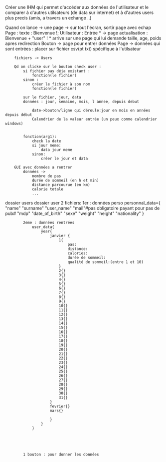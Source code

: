 Créer une IHM   qui permet d'accéder aux données de l'utilisateur et le comparer à d'autres utilsateurs (de data sur internet) et à d'autres users plus precis (amis, a travers un echange ..)



<!-- Notes sur le projet 2 :
⦁	créer une application de comparaison de données de santé entre 2 utilisateurs
⦁	Des différentes données:
I.	Des données de la qualité du sommeil/de sa durée
II.	du nombres de pas
III.	kilomètres parcourus
IV.	du nombre de kcal brulées
V.	rythme cardiaque au repos
Comparaison entre les différents utilisateurs de l'application    -->












Quand on lance -> une page -> sur tout l'écran, sortir page avec echap
Page : 
    texte : Bienvenue !;
    Utilisateur : Entrée *  -> page actualisation : Bienvenue + "user" !
    * arrive sur une page qui lui demande taille, age, poids
    apres redirection
    Bouton -> page pour entrer données
        Page -> données qui sont entrées : placer sur fichier csv(pt txt) spécifique à l'utilsateur

        fichiers -> Users

        Qd on clicke sur le bouton check user :
            si fichier pas déja existant :
                fonction(le fichier)
            sinon : 
                créer le fichier à son nom
                fonction(le fichier)

            sur le fichier, jour, data
            données : jour, semaine, mois, l annee, depuis debut

                date->bouton/ligne qui déroule:jour en mois en années depuis début
                Calendrier de la valeur entrée (un peux comme calendrier windows)


            fonction(arg1):
                check la date
                si jour meme:
                    data jour meme
                sinon:
                    créer le jour et data

        GUI avec données a rentrer
            données ->
                nombre de pas 
                durée de sommeil (en h et min)
                distance parcourue (en km)
                calorie totale
                ...



dossier users
    dossier user
        2 fichiers:
            1er : données perso
                personnal_data={    
                    "name"
                    "surname"
                    "user_name"
                    "mail"#pas obligatoire payant pour pas de pub#
                    "mdp"
                    "date_of_birth"
                    "sexe"
                    "weight"
                    "height"
                    "nationality"
                    }

            2eme : données rentrées
                user_data{
                    year{
                        janvier {
                            1{
                                pas:
                                distance:
                                calories:
                                durée de sommeil:
                                qualité de sommeil:(entre 1 et 10)                             
                            }
                            2{}
                            3{}
                            4{}
                            5{}
                            6{}
                            7{}
                            8{}
                            9{}
                            10{}
                            11{}
                            12{}
                            13{}
                            14{}
                            15{}
                            16{}
                            17{}
                            18{}
                            19{}
                            20{}
                            21{}
                            22{}
                            23{}
                            24{}
                            25{}
                            26{}
                            27{}
                            28{}
                            29{}
                            30{}
                            31{}
                        }
                        fevrier{}
                        mars{}

                        }
                    }
                }

            



            1 bouton : pour donner les données
